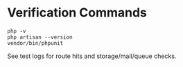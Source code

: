 # Verification Commands

```
php -v
php artisan --version
vendor/bin/phpunit
```

See test logs for route hits and storage/mail/queue checks.
